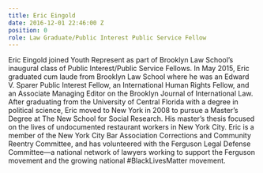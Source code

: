 ```yaml
---
title: Eric Eingold
date: 2016-12-01 22:46:00 Z
position: 0
role: Law Graduate/Public Interest Public Service Fellow
---
```


Eric Eingold joined Youth Represent as part of Brooklyn Law School’s inaugural class of Public Interest/Public Service Fellows. In May 2015, Eric graduated cum laude from Brooklyn Law School where he was an Edward V. Sparer Public Interest Fellow, an International Human Rights Fellow, and an Associate Managing Editor on the Brooklyn Journal of International Law. After graduating from the University of Central Florida with a degree in political science, Eric moved to New York in 2008 to pursue a Master’s Degree at The New School for Social Research. His master’s thesis focused on the lives of undocumented restaurant workers in New York City. Eric is a member of the New York City Bar Association Corrections and Community Reentry Committee, and has volunteered with the Ferguson Legal Defense Committee—a national network of lawyers working to support the Ferguson movement and the growing national #BlackLivesMatter movement.